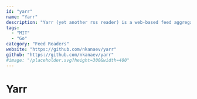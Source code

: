 ```yaml
---
id: "yarr"
name: "Yarr"
description: "Yarr (yet another rss reader) is a web-based feed aggregator which can be used both as a desktop application and a personal self-hosted server."
tags:
  - "MIT"
  - "Go"
category: "Feed Readers"
website: "https://github.com/nkanaev/yarr"
github: "https://github.com/nkanaev/yarr"
#image: "/placeholder.svg?height=300&width=400"
---
```


# Yarr

